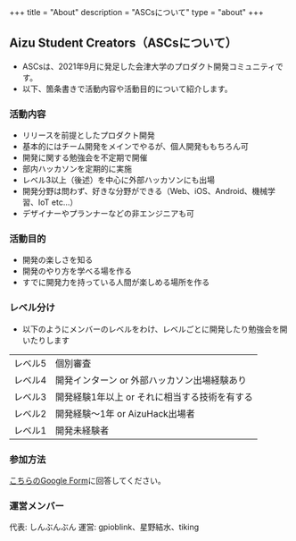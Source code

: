 +++
title = "About"
description = "ASCsについて"
type = "about"
+++

## Aizu Student Creators（ASCsについて）

- ASCsは、2021年9月に発足した会津大学のプロダクト開発コミュニティです。
- 以下、箇条書きで活動内容や活動目的について紹介します。

### 活動内容

- リリースを前提としたプロダクト開発
- 基本的にはチーム開発をメインでやるが、個人開発ももちろん可
- 開発に関する勉強会を不定期で開催
- 部内ハッカソンを定期的に実施
- レベル3以上（後述）を中心に外部ハッカソンにも出場
- 開発分野は問わず、好きな分野ができる（Web、iOS、Android、機械学習、IoT etc...）
- デザイナーやプランナーなどの非エンジニアも可

### 活動目的

- 開発の楽しさを知る
- 開発のやり方を学べる場を作る
- すでに開発力を持っている人間が楽しめる場所を作る

### レベル分け

- 以下のようにメンバーのレベルをわけ、レベルごとに開発したり勉強会を開いたりします

|  |  |
| - | - |
| レベル5 | 個別審査 |
| レベル4 | 開発インターン or 外部ハッカソン出場経験あり |
| レベル3 | 開発経験1年以上 or それに相当する技術を有する |
| レベル2 | 開発経験〜1年 or AizuHack出場者 |
| レベル1 | 開発未経験者 |

### 参加方法

[こちらのGoogle Form](https://forms.gle/j1PQ9Q9kouoqcAFV8)に回答してください。

### 運営メンバー

代表: しんぶんぶん
運営: gpioblink、星野結水、tiking
